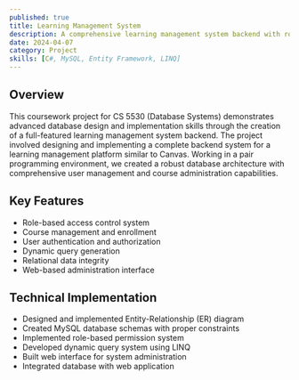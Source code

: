 ```yaml
---
published: true
title: Learning Management System
description: A comprehensive learning management system backend with role-based access control, course management, and dynamic query capabilities.
date: 2024-04-07
category: Project
skills: [C#, MySQL, Entity Framework, LINQ]
---
```


## Overview

This coursework project for CS 5530 (Database Systems) demonstrates advanced database design and implementation skills through the creation of a full-featured learning management system backend. The project involved designing and implementing a complete backend system for a learning management platform similar to Canvas. Working in a pair programming environment, we created a robust database architecture with comprehensive user management and course administration capabilities.

## Key Features

- Role-based access control system
- Course management and enrollment
- User authentication and authorization
- Dynamic query generation
- Relational data integrity
- Web-based administration interface

## Technical Implementation

- Designed and implemented Entity-Relationship (ER) diagram
- Created MySQL database schemas with proper constraints
- Implemented role-based permission system
- Developed dynamic query system using LINQ
- Built web interface for system administration
- Integrated database with web application
